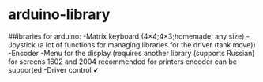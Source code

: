 # arduino-library
##ibraries for arduino:
 -Matrix keyboard (4×4;4×3;homemade; any size)
 -Joystick (a lot of functions for managing libraries for the driver (tank move))
 -Encoder 
 -Menu for the display (requires another library (supports Russian) for screens 1602 and 2004 recommended for printers encoder can be supported
 -Driver control ✔
